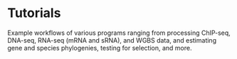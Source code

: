 # Tutorials

Example workflows of various programs ranging from processing ChIP-seq, DNA-seq, RNA-seq (mRNA and sRNA), and WGBS data, and estimating gene and species phylogenies, testing for selection, and more.
